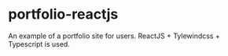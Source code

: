 # portfolio-reactjs
An example of a portfolio site for users. ReactJS + Tylewindcss + Typescript is used.
